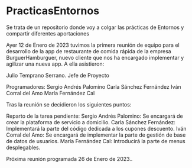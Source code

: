# PracticasEntornos
Se trata de un repositorio donde voy a colgar las prácticas de Entornos y compartir diferentes aportaciones

Ayer 12 de Enero de 2023 tuvimos la primera reunión de equipo para el desarrollo de la app de restaurante de comida rápida de la empresa BurguerHamburguer, nuevo cliente que nos ha encargado implementar y agilizar una nueva app. A ella asistieron:

Julio Temprano Serrano. Jefe de Proyecto

Programadores:
Sergio Andrés Palomino
Carla Sánchez Fernández
Iván Corral del Amo
María Fernández Cal

Tras la reunión se decidieron los siguientes puntos:

Reparto de la tarea pendiente:
Sergio Andrés Palomino: Se encargará de crear la plataforma de servicio a domicilio.
Carla Sánchez Fernández: Implementará la parte del código dedicada a los cupones descuento.
Iván Corral del Amo: Se encargará de implementar la parte de gestión de base de datos de usuarios.
María Fernández Cal: Introducirá la parte de menus desplegables.

Próxima reunión programada 26 de Enero de 2023..
